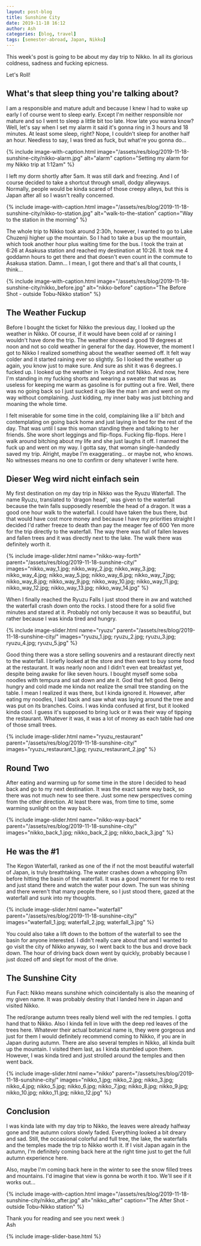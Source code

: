 ```yaml
---
layout: post-blog
title: Sunshine City
date: 2019-11-18 16:12
author: Ash
categories: [blog, travel]
tags: [semester-abroad, Japan, Nikko]
---
```


This week's post is going to be about my day trip to Nikko. In all its glorious coldness, sadness and fucking epicness.

Let's Roll!

<!-- more -->

## What's that sleep thing you're talking about?

I am a responsible and mature adult and because I knew I had to wake up early I of course went to sleep early. Except I'm neither responsible nor mature and so I went to sleep a little bit too late. How late you wanna know? Well, let's say when I set my alarm it said it's gonna ring in 3 hours and 18 minutes. At least some sleep, right? Nope, I couldn't sleep for another half an hour. Needless to say, I was tired as fuck, but what're you gonna do...

{% include image-with-caption.html image="/assets/res/blog/2019-11-18-sunshine-city/nikko-alarm.jpg" alt="alarm" caption="Setting my alarm for my Nikko trip at 1:12am" %}

I left my dorm shortly after 5am. It was still dark and freezing. And I of course decided to take a shortcut through small, dodgy alleyways. Normally, people would be kinda scared of those creepy alleys, but this is Japan after all so I wasn't really concerned.

{% include image-with-caption.html image="/assets/res/blog/2019-11-18-sunshine-city/nikko-to-station.jpg" alt="walk-to-the-station" caption="Way to the station in the morning" %}

The whole trip to Nikko took around 2:30h, however, I wanted to go to Lake Chuzenji higher up the mountain. So I had to take a bus up the mountain, which took another hour plus waiting time for the bus. I took the train at 6:26 at Asakusa station and reached my destination at 10:26. It took me 4 goddamn hours to get there and that doesn't even count in the commute to Asakusa station. Damn... I mean, I got there and that's all that counts, I think...

{% include image-with-caption.html image="/assets/res/blog/2019-11-18-sunshine-city/nikko_before.jpg" alt="nikko-before" caption="The Before Shot - outside Tobu-Nikko station" %}

## The Weather Fuckup

Before I bought the ticket for Nikko the previous day, I looked up the weather in Nikko. Of course, if it would have been cold af or raining I wouldn't have done the trip. The weather showed a good 19 degrees at noon and not so cold weather in general for the day. However, the moment I got to Nikko I realized something about the weather seemed off. It felt way colder and it started raining ever so slightly. So I looked the weather up again, you know just to make sure. And sure as shit it was 6 degrees. I fucked up. I looked up the weather in Tokyo and not Nikko. And now, here I'm standing in my fucking shorts and wearing a sweater that was as useless for keeping me warm as gasoline is for putting out a fire. Well, there was no going back so I just sucked it up like the man I am and went on my way without complaining. Just kidding, my inner baby was just bitching and moaning the whole time.

I felt miserable for some time in the cold, complaining like a lil' bitch and contemplating on going back home and just laying in bed for the rest of the day. That was until I saw this woman standing there and talking to her friends. She wore short leggings and flip-flops. Fucking flip-flops. Here I walk around bitching about my life and she just laughs it off. I manned the fuck up and went on my way. I gotta say, that woman single-handedly saved my trip. Alright, maybe I'm exaggerating... or maybe not, who knows. No witnesses means no one to confirm or deny whatever I write here.
## Dieser Weg wird nicht einfach sein
My first destination on my day trip in Nikko was the Ryuzu Waterfall. The name Ryuzu, translated to 'dragon head',  was given to the waterfall because the twin falls supposedly resemble the head of a dragon. It was a good one hour walk to the waterfall. I could have taken the bus there, but that would have cost more money and because I have my priorities straight I decided I'd rather freeze to death than pay the meager fee of 600 Yen more for the trip directly to the waterfall. The way there was full of fallen leaves and fallen trees and it was directly next to the lake. The walk there was definitely worth it.

{% include image-slider.html name="nikko-way-forth" parent="/assets/res/blog/2019-11-18-sunshine-city/" images="nikko_way_1.jpg; nikko_way_2.jpg; nikko_way_3.jpg; nikko_way_4.jpg; nikko_way_5.jpg; nikko_way_6.jpg; nikko_way_7.jpg; nikko_way_8.jpg; nikko_way_9.jpg; nikko_way_10.jpg; nikko_way_11.jpg; nikko_way_12.jpg; nikko_way_13.jpg; nikko_way_14.jpg" %}

When I finally reached the Ryuzu Falls I just stood there in aw and watched the waterfall crash down onto the rocks. I stood there for a solid five minutes and stared at it. Probably not only because it was so beautiful, but rather because I was kinda tired and hungry.

{% include image-slider.html name="ryuzu" parent="/assets/res/blog/2019-11-18-sunshine-city/" images="ryuzu_1.jpg; ryuzu_2.jpg; ryuzu_3.jpg; ryuzu_4.jpg; ryuzu_5.jpg" %}

Good thing there was a store selling souvenirs and a restaurant directly next to the waterfall. I briefly looked at the store and then went to buy some food at the restaurant. It was nearly noon and I didn't even eat breakfast yet, despite being awake for like seven hours. I bought myself some soba noodles with tempura and sat down and ate it. God that felt good. Being hungry and cold made me kinda not realize the small tree standing on the table. I mean I realized it was there, but I kinda ignored it. However, after eating my noodles, I laid back and saw what was laying around the tree and was put on its branches. Coins. I was kinda confused at first, but it looked kinda cool. I guess it's supposed to bring luck or it was their way of tipping the restaurant. Whatever it was, it was a lot of money as each table had one of those small trees.

{% include image-slider.html name="ryuzu_restaurant" parent="/assets/res/blog/2019-11-18-sunshine-city/" images="ryuzu_restaurant_1.jpg; ryuzu_restaurant_2.jpg" %}

## Round Two

After eating and warming up for some time in the store I decided to head back and go to my next destination. It was the exact same way back, so there was not much new to see there. Just some new perspectives coming from the other direction. At least there was, from time to time, some warming sunlight on the way back.

{% include image-slider.html name="nikko-way-back" parent="/assets/res/blog/2019-11-18-sunshine-city/" images="nikko_back_1.jpg; nikko_back_2.jpg; nikko_back_3.jpg" %}

## He was the #1

The Kegon Waterfall, ranked as one of the if not the most beautiful waterfall of Japan, is truly breathtaking. The water crashes down a whopping 97m before hitting the basin of the waterfall. It was a good moment for me to rest and just stand there and watch the water pour down. The sun was shining and there weren't that many people there, so I just stood there, gazed at the waterfall and sunk into my thoughts.

{% include image-slider.html name="waterfall" parent="/assets/res/blog/2019-11-18-sunshine-city/" images="waterfall_1.jpg; waterfall_2.jpg; waterfall_3.jpg" %}

You could also take a lift down to the bottom of the waterfall to see the basin for anyone interested. I didn't really care about that and I wanted to go visit the city of Nikko anyway, so I went back to the bus and drove back down. The hour of driving back down went by quickly, probably because I just dozed off and slept for most of the drive.

## The Sunshine City

Fun Fact: Nikko means sunshine which coincidentally is also the meaning of my given name. It was probably destiny that I landed here in Japan and visited Nikko.

The red/orange autumn trees really blend well with the red temples. I gotta hand that to Nikko. Also I kinda fell in love with the deep red leaves of the trees here. Whatever their actual botanical name is, they were gorgeous and just for them I would definitely recommend coming to Nikko, if you are in Japan during autumn. There are also several temples in Nikko, all kinda built up the mountain. I visited them last, as I kinda stumbled upon them. However, I was kinda tired and just strolled around the temples and then went back.

{% include image-slider.html name="nikko" parent="/assets/res/blog/2019-11-18-sunshine-city/" images="nikko_1.jpg; nikko_2.jpg; nikko_3.jpg; nikko_4.jpg; nikko_5.jpg; nikko_6.jpg; nikko_7.jpg; nikko_8.jpg; nikko_9.jpg; nikko_10.jpg; nikko_11.jpg; nikko_12.jpg" %}

## Conclusion

I was kinda late with my day trip to Nikko, the leaves were already halfway gone and the autumn colors slowly faded. Everything looked a bit dreary and sad. Still, the occasional colorful and full tree, the lake, the waterfalls and the temples made the trip to Nikko worth it. If I visit Japan again in the autumn, I'm definitely coming back here at the right time just to get the full autumn experience here.

Also, maybe I'm coming back here in the winter to see the snow filled trees and mountains. I'd imagine that view is gonna be worth it too. We'll see if it works out...

{% include image-with-caption.html image="/assets/res/blog/2019-11-18-sunshine-city/nikko_after.jpg" alt="nikko_after" caption="The After Shot - outside Tobu-Nikko station" %}

Thank you for reading and see you next week :)  
Ash

{% include image-slider-base.html %}

